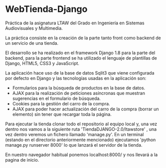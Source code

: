 # WebTienda-Django

Práctica de la asignatura LTAW del Grado en Ingeniería en Sistemas Audiovisuales y Multimedia.

La práctica consiste en la creación de la parte tanto front como backend de un servicio de una tienda.

El desarrollo se ha realizado en el framework Django 1.8 para la parte del backend, para la parte frontend se ha utilizado el lenguaje de plantillas de Django, HTML5, CSS3 y JavaScript.

La aplicación hace uso de la base de datos Sqlit3 que viene configurada por defecto en Django y las tecnologías usadas en la aplicación son:

  - Formularios para la búsqueda de productos en la base de datos.
  - AJAX para la realización de peticiones asíncronas que muestran sugerencias en el formulario de búsqueda.
  - Cookies para la gestión del carro de la compra.
  - AJAX para poder hacer actualización del carro de la compra (borrar un elemento) sin tener que recargar toda la página.
  
Para ejecutar la tienda clonar todo el repositorio al equipo local y, una vez dentro nos vamos a la siguiente ruta 'TiendaDJANGO-2.0/ltawstore' , una vez dentro veremos un fichero llamado 'manage.py'. En un terminal (estando en el directorio anteriormente mencionado) ejecutamos 'python manage.py runserver 8000' lo que lanzará el servidor de la tienda.

En nuestro navegador habitual ponemos localhost:8000/ y nos llevará a la pagina de inicio.
